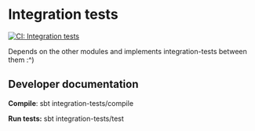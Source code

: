 # Integration tests
[![CI: Integration tests](https://github.com/NDLANO/backend/actions/workflows/integration-tests_ci.yml/badge.svg)](https://github.com/NDLANO/backend/actions/workflows/integration-tests_ci.yml)

Depends on the other modules and implements integration-tests between them :^)


## Developer documentation

**Compile**: sbt integration-tests/compile

**Run tests:** sbt integration-tests/test

